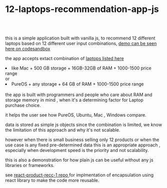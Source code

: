 # 12-laptops-recommendation-app-js

<br>
<br>

<p>this is a simple application built with vanilla js, to recommend 12 different laptops based on 12 different user input  combinations, 
<a href="https://qrs0v.csb.app/">demo can be seen here on codesandbox </a></p>

the app accepts extact combination of <a href="https://dpjh9.csb.app/"> laptops listed here  </a>

<li> like Mac + 500 GB storage + 16GB-32GB of RAM + 1000-1500 price range </li>
or 
  <li>PureOS + any storage + 64 GB of RAM + 1000-1500 price range </li>

<br/>
the app is built with programmers and people who care about RAM and storage memory in mind , when it's a determining factor for Laptop purchase choice.
<br/>

it helps the user see how PureOS, Ubuntu, Mac , Windows compare.

data is stored as simple js objects since the combination is limited, we know the limitation of this approach and why it's not scalable.

however when there is small business selling only 12 products or when the use case is any fixed pre-determined data this is an appropriate approach , especially when development speed is the priority and not scalability.

this is also a demonstration for how plain js can be useful without any js libraries or frameworks. 

see <a href="https://github.com/Sami0/react-product-recc-1"> react-product-recc-1 repo </a>for implmentation of encapsulation using react library to make the code more reusable. 
